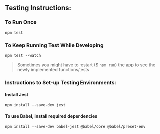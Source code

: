 ## Testing Instructions:  

### To Run Once  
`npm test`

### To Keep Running Test While Developing  
`npm test --watch`  

> Sometimes you might have to restart ($ `npm run`) the app to see the newly implemented functions/tests  

### Instructions to Set-up Testing Environments:  
#### Install Jest
`npm install --save-dev jest`  

#### To use Babel, install required dependencies  
`npm install --save-dev babel-jest @babel/core @babel/preset-env`  

